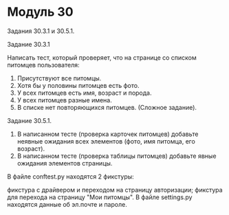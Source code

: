 # Модуль 30
Задания 30.3.1 и 30.5.1.

Задание 30.3.1

Написать тест, который проверяет, что на странице со списком питомцев пользователя: 
1. Присутствуют все питомцы. 
2. Хотя бы у половины питомцев есть фото. 
3. У всех питомцев есть имя, возраст и порода. 
4. У всех питомцев разные имена. 
5. В списке нет повторяющихся питомцев. (Сложное задание).

Задание 30.5.1.

1. В написанном тесте (проверка карточек питомцев) добавьте неявные ожидания всех элементов (фото, имя питомца, его возраст). 
2. В написанном тесте (проверка таблицы питомцев) добавьте явные ожидания элементов страницы.

В файле conftest.py находятся 2 фикстуры:

фикстура с драйвером и переходом на страницу авторизации;
фикстура для перехода на страницу "Мои питомцы".
В файле settings.py находятся данные об эл.почте и пароле.